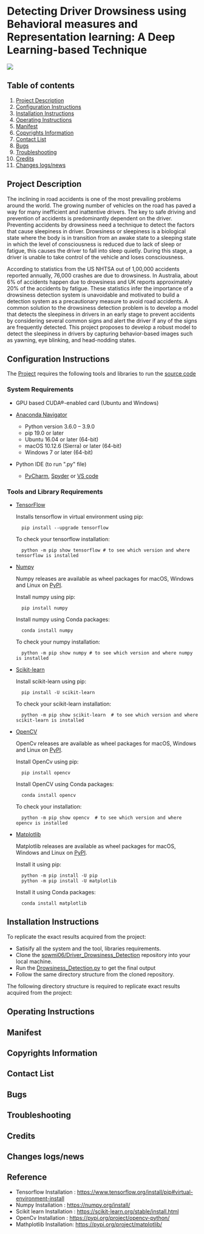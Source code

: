 # Detecting Driver Drowsiness using Behavioral measures and Representation learning: A Deep Learning-based Technique

![](http://www.clipartsuggest.com/images/730/know-drowsy-driving-has-been-a-topic-before-i-wanted-to-reiterate-g97Upj-clipart.gif)


## Table of contents

1.  [Project Description](https://github.com/sowmi06/Driver_Drowsiness_Detection/blob/main/README.md#project-description)
1.  [Configuration Instructions](https://github.com/sowmi06/Driver_Drowsiness_Detection/blob/main/README.md#configuration-instructions)
1.  [Installation Instructions](https://github.com/sowmi06/Driver_Drowsiness_Detection/blob/main/README.md#installation-instructions)
1.  [Operating Instructions](https://github.com/sowmi06/Driver_Drowsiness_Detection/blob/main/README.md#operating-instructions)
1.  [Manifest](https://github.com/sowmi06/Driver_Drowsiness_Detection/blob/main/README.md#manifest)
1.  [Copyrights Information](https://github.com/sowmi06/Driver_Drowsiness_Detection/blob/main/README.md#copyrights-information)
1.  [Contact List](https://github.com/sowmi06/Driver_Drowsiness_Detection/blob/main/README.md#contact-list)
1.  [Bugs](https://github.com/sowmi06/Driver_Drowsiness_Detection/blob/main/README.md#bugs)
1.  [Troubleshooting](https://github.com/sowmi06/Driver_Drowsiness_Detection/blob/main/README.md#troubleshooting)
1.  [Credits](https://github.com/sowmi06/Driver_Drowsiness_Detection/blob/main/README.md#credits)
1.  [Changes logs/news](https://github.com/sowmi06/Driver_Drowsiness_Detection/blob/main/README.md#changes-logsnews)




## Project Description
The inclining in road accidents is one of the most prevailing problems around the world. The growing number of vehicles on the road has paved a way for many inefficient and inattentive drivers. The key to safe driving and prevention of accidents is predominantly dependent on the driver. Preventing accidents by drowsiness need a technique to detect the factors that cause sleepiness in driver. Drowsiness or sleepiness is a biological state where the body is in transition from an awake state to a sleeping state in which the level of consciousness is reduced due to lack of sleep or fatigue, this causes the driver to fall into sleep quietly. During this stage, a driver is unable to take control of the vehicle and loses consciousness. 

According to statistics from the US NHTSA out of 1,00,000 accidents reported annually, 76,000 crashes are due to drowsiness. In Australia, about 6% of accidents happen due to drowsiness and UK reports approximately 20% of the accidents by fatigue. These statistics infer the importance of a drowsiness detection system is unavoidable and motivated to build a detection system as a precautionary measure to avoid road accidents. A common solution to the drowsiness detection problem is to develop a model that detects the sleepiness in drivers in an early stage to prevent accidents by considering several common signs and alert the driver if any of the signs are frequently detected. This project proposes to develop a robust model to detect the sleepiness in drivers by capturing behavior-based images such as yawning, eye blinking, and head-nodding states. 

## Configuration Instructions
The [Project](https://github.com/sowmi06/Driver_Drowsiness_Detection.git) requires the following tools and libraries to run the [source code](https://github.com/sowmi06/Driver_Drowsiness_Detection/blob/main/Source_Code/Drowsiness_Detection.py)
### System Requirements

- GPU based CUDA®-enabled card (Ubuntu and Windows)
 
- [Anaconda Navigator](https://docs.anaconda.com/anaconda/navigator/install/)
    - Python version 3.6.0 – 3.9.0
    - pip 19.0 or later 
    - Ubuntu 16.04 or later (64-bit)
    - macOS 10.12.6 (Sierra) or later (64-bit)
    - Windows 7 or later (64-bit) 
 
- Python IDE (to run ".py" file)
    - [PyCharm](https://www.jetbrains.com/pycharm/download/#section=windows), [Spyder](https://www.psych.mcgill.ca/labs/mogillab/anaconda2/lib/python2.7/site-packages/spyder/doc/installation.html) or [VS code](https://code.visualstudio.com/download)

### Tools and Library Requirements 
- [TensorFlow](https://www.tensorflow.org/install/pip)
   
   Installs tensorflow in virtual environment using pip:
        
        pip install --upgrade tensorflow
        
   To check your tensorflow installation:
   
        python -m pip show tensorflow # to see which version and where tensorflow is installed
        
    
- [Numpy](https://numpy.org/install/)

  Numpy releases are available as wheel packages for macOS, Windows and Linux on [PyPI](https://pypi.org/project/numpy/). 
  
  Install numpy using pip:
        
        pip install numpy
                
  Install numpy using Conda packages:

        conda install numpy
  
  To check your numpy installation:
   
        python -m pip show numpy # to see which version and where numpy is installed

   

- [Scikit-learn](https://scikit-learn.org/stable/install.html) 
  
  Install scikit-learn using pip:
        
        pip install -U scikit-learn
                
  To check your scikit-learn installation:

        python -m pip show scikit-learn  # to see which version and where scikit-learn is installed
     

- [OpenCV](https://pypi.org/project/opencv-python/)

  OpenCv releases are available as wheel packages for macOS, Windows and Linux on [PyPI](https://pypi.org/project/opencv-python/).
  
  Install OpenCv using pip:
        
        pip install opencv
                
  Install OpenCV using Conda packages:

        conda install opencv
  
  To check your installation:

        python -m pip show opencv  # to see which version and where opencv is installed


- [Matplotlib](https://matplotlib.org/stable/users/installing.html)

  Matplotlib releases are available as wheel packages for macOS, Windows and Linux on [PyPI](https://pypi.org/project/matplotlib/).
  
  Install it using pip:
        
        python -m pip install -U pip
        python -m pip install -U matplotlib
        
  Install it using Conda packages:

        conda install matplotlib
   

## Installation Instructions
To replicate the exact results acquired from the project:

- Satisify all the system and the tool, libraries requirements.
- Clone the [sowmi06/Driver_Drowsiness_Detection](https://github.com/sowmi06/Driver_Drowsiness_Detection) repository into your local machine. 
- Run the [Drowsiness_Detection.py](https://github.com/sowmi06/Driver_Drowsiness_Detection/blob/main/Source_Code/Drowsiness_Detection.py) to get the final output
- Follow the same directory structure from the cloned repository.

The following directory structure is required to replicate exact results acquired from the project:







## Operating Instructions
## Manifest
## Copyrights Information
## Contact List
## Bugs
## Troubleshooting
## Credits
## Changes logs/news

## Reference
- Tensorflow Installation : https://www.tensorflow.org/install/pip#virtual-environment-install
- Numpy Installation : https://numpy.org/install/
- Scikit learn Installation : https://scikit-learn.org/stable/install.html
- OpenCv Installation : https://pypi.org/project/opencv-python/
- Mathplotlib Installation: https://pypi.org/project/matplotlib/
